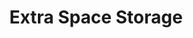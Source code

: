 ---
title: "Extra Space Storage"
url: /aurora/extra-space-storage-east-40th-avenue-17/
shop: storage rental
---